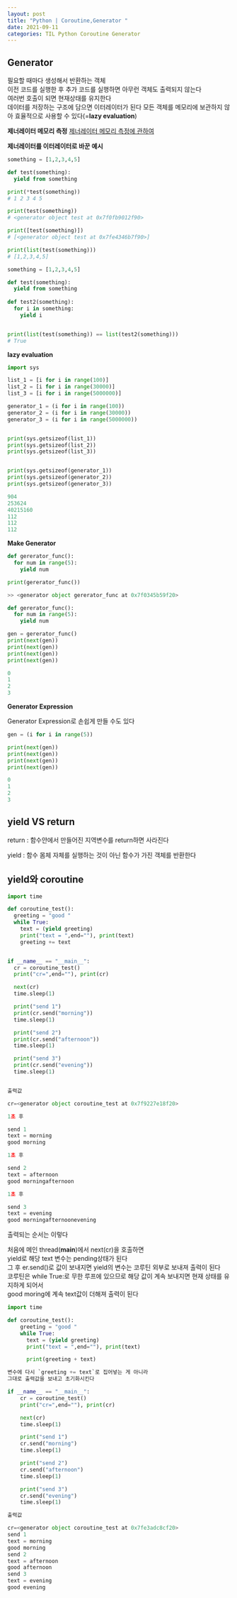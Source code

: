 ```yaml
---
layout: post
title: "Python | Coroutine,Generator "
date: 2021-09-11
categories: TIL Python Coroutine Generator
---
```


## Generator

필요할 때마다 생성해서 반환하는 객체  
이전 코드를 실행한 후 추가 코드를 실행하면 아무런 객체도 출력되지 않는다  
여러번 호출이 되면 현재상태를 유지한다  
데이터를 저장하는 구조에 담으면 이터레이터가 된다
모든 객체를 메모리에 보관하지 않아 효율적으로 사용할 수 있다(=**lazy evaluation**)  

**제너레이터 메모리 측정**
[제너레이터 메모리 측정에 관하여](https://schoolofweb.net/blog/posts/%ED%8C%8C%EC%9D%B4%EC%8D%AC-%EC%A0%9C%EB%84%88%EB%A0%88%EC%9D%B4%ED%84%B0-generator/)

**제너레이터를 이터레이터로 바꾼 예시**

```python
something = [1,2,3,4,5]

def test(something):
  yield from something

print(*test(something))
# 1 2 3 4 5

print(test(something))
# <generator object test at 0x7f0fb9012f90>

print([test(something)])
# [<generator object test at 0x7fe4346b7f90>]

print(list(test(something)))
# [1,2,3,4,5]
```

```python
something = [1,2,3,4,5]

def test(something):
  yield from something
  
def test2(something):
  for i in something:
    yield i


print(list(test(something)) == list(test2(something)))
# True
```

**lazy evaluation**

```python
import sys

list_1 = [i for i in range(100)]
list_2 = [i for i in range(30000)]
list_3 = [i for i in range(5000000)]

generator_1 = (i for i in range(100))
generator_2 = (i for i in range(30000))
generator_3 = (i for i in range(5000000))


print(sys.getsizeof(list_1))
print(sys.getsizeof(list_2))
print(sys.getsizeof(list_3))


print(sys.getsizeof(generator_1))
print(sys.getsizeof(generator_2))
print(sys.getsizeof(generator_3))

904
253624
40215160
112
112
112
```

**Make Generator**

```python
def gererator_func():
  for num in range(5):
    yield num

print(gererator_func())

>> <generator object gererator_func at 0x7f0345b59f20>
```

```python
def gererator_func():
  for num in range(5):
    yield num

gen = gererator_func()
print(next(gen))
print(next(gen))
print(next(gen))
print(next(gen))

0
1
2
3
```

**Generator Expression**

Generator Expression로 손쉽게 만들 수도 있다

```python
gen = (i for i in range(5))

print(next(gen))
print(next(gen))
print(next(gen))
print(next(gen))

0
1
2
3
```

## yield VS return

return : 함수안에서 만들어진 지역변수를 return하면 사라진다

yield : 함수 몸체 자체를 실행하는 것이 아닌 함수가 가진 객체를 반환한다

## yield와 coroutine

```python
import time

def coroutine_test():
  greeting = "good "
  while True:
    text = (yield greeting)
    print("text = ",end=""), print(text)
    greeting += text


if __name__ == "__main__":
  cr = coroutine_test()
  print("cr=",end=""), print(cr)

  next(cr)
  time.sleep(1)

  print("send 1")
  print(cr.send("morning"))
  time.sleep(1)

  print("send 2")
  print(cr.send("afternoon"))
  time.sleep(1)

  print("send 3")
  print(cr.send("evening"))
  time.sleep(1)


출력값

cr=<generator object coroutine_test at 0x7f9227e18f20>

1초 후

send 1
text = morning
good morning

1초 후

send 2
text = afternoon
good morningafternoon

1초 후

send 3
text = evening
good morningafternoonevening
```

출력되는 순서는 이렇다

처음에 메인 thread(**main**)에서 next(cr)을 호출하면  
yield로 해당 text 변수는 pending상태가 된다  
그 후 er.send()로 값이 보내지면 yield의 변수는 코루틴 외부로 보내져 출력이 된다  
코루틴은 while True:로 무한 루프에 있으므로 해당 값이 계속 보내지면 현재 상태를 유지하게 되어서  
good moring에 계속 text값이 더해져 출력이 된다

```python
import time

def coroutine_test():
    greeting = "good "
    while True:
      text = (yield greeting)
      print("text = ",end=""), print(text)

      print(greeting + text)

변수에 다시 `greeting += text`로 집어넣는 게 아니라
그대로 출력값을 보내고 초기화시킨다

if __name__ == "__main__":
    cr = coroutine_test()
    print("cr=",end=""), print(cr)

    next(cr)
    time.sleep(1)

    print("send 1")
    cr.send("morning")
    time.sleep(1)

    print("send 2")
    cr.send("afternoon")
    time.sleep(1)

    print("send 3")
    cr.send("evening")
    time.sleep(1)

출력값

cr=<generator object coroutine_test at 0x7fe3adc8cf20>
send 1
text = morning
good morning
send 2
text = afternoon
good afternoon
send 3
text = evening
good evening
```

